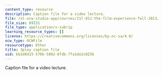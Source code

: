 ```yaml
---
content_type: resource
description: Caption file for a video lecture.
file: /ol-ocw-studio-app/courses/21l-011-the-film-experience-fall-2013/bb2d8415570b58028fdb7fa1de2c0256_tHttGDNmgKI.vtt
file_size: 89331
file_type: application/x-subrip
learning_resource_types: []
license: https://creativecommons.org/licenses/by-nc-sa/4.0/
ocw_type: OCWFile
resourcetype: Other
title: 3play caption file
uid: bb2d8415-570b-5802-8fdb-7fa1de2c0256
---
```

Caption file for a video lecture.